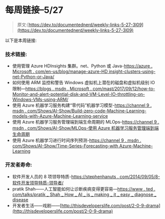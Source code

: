 # 每周链接–5/27

> 原文:[https://dev.to/documentednerd/weekly-links-5-27-3l09](https://dev.to/documentednerd/weekly-links-5-27-3l09)

以下是本周链接:

### [](#technical-links)技术链接:

*   使用管理 Azure HDInsights 集群。net、Python 或 Java-[https://azure . Microsoft . com/en-us/blog/manage-azure-HD insight-clusters-using-net-Python-or-Java/](https://azure.microsoft.com/en-us/blog/manage-azure-hdinsight-clusters-using-net-python-or-java/)
*   如何使用 ARM 监控和警告 Windows 虚拟机上潜在的磁盘和虚拟机级别 IO 限制—[https://blogs . msdn . Microsoft . com/mast/2017/09/12/how-to-Monitor-and-alert-potential-disk-and-VM-Level-IO-throttling-on-Windows-VMs-using-ARM/](https://blogs.msdn.microsoft.com/mast/2017/09/12/how-to-monitor-and-alert-potential-disk-and-vm-level-io-throttling-on-windows-vms-using-arm/)
*   使用 Azure 机器学习服务构建“零代码”机器学习模型-[https://channel 9 . msdn . com/Shows/AI-Show/Build-zero-code-Machine-Learning-models-with-Azure-Machine-Learning-service](https://channel9.msdn.com/Shows/AI-Show/Build-zero-code-machine-learning-models-with-Azure-Machine-Learning-service)
*   使用 Azure 机器学习服务管理端到端生命周期的 MLOps-[https://channel 9 . msdn . com/Shows/AI-Show/MLOps-使用 Azure 机器学习服务管理端到端生命周期](https://channel9.msdn.com/Shows/AI-Show/MLOps-for-managing-the-end-to-end-life-cycle-with-Azure-Machine-Learning-service)
*   使用 Azure 机器学习进行时间序列预测-[https://channel 9 . msdn . com/Shows/AI-Show/Time-Series-Forecasting-with Azure-Machine-Learning](https://channel9.msdn.com/Shows/AI-Show/Time-Series-Forecasting-with-Azure-Machine-Learning)

### [](#developer-life)开发者寿命:

*   软件开发人员的 8 项领导特质-[https://stephenhanuts . com/2014/09/05/8-软件开发领导特质-领导者/](https://stephenhaunts.com/2014/09/05/8-leadership-traits-for-software-development-leaders/)
*   pratik Shah——人工智能如何让诊断疾病变得更容易—[https://www . ted . com/talks/pratik _ Shah _ How _ AI _ is _ making _ it _ easy _ diagnose _ disease](https://www.ted.com/talks/pratik_shah_how_ai_is_making_it_easier_to_diagnose_disease)
*   开发者生活——戏剧——[http://thisdeveloperslife.com/post/2-0-9-drama](http://thisdeveloperslife.com/post/2-0-9-drama)